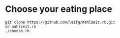 # Choose your eating place

    git clone https://github.com/leifg/mahlzeit.rb.git
    cd mahlzeit.rb
    ./choose.rb